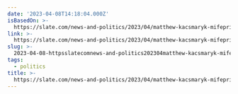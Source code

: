 ```yaml
---
date: '2023-04-08T14:18:04.000Z'
isBasedOn: >-
  https://slate.com/news-and-politics/2023/04/matthew-kacsmaryk-mifepristone-medication-abortion-supreme-court.html
link: >-
  https://slate.com/news-and-politics/2023/04/matthew-kacsmaryk-mifepristone-medication-abortion-supreme-court.html
slug: >-
  2023-04-08-httpsslatecomnews-and-politics202304matthew-kacsmaryk-mifepristone-medication-abortion-supreme-courthtml
tags:
  - politics
title: >-
  https://slate.com/news-and-politics/2023/04/matthew-kacsmaryk-mifepristone-medication-abortion-supreme-court.html
---
```



